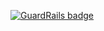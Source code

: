 
[![GuardRails badge](https://badges.production.guardrails.io/shtakai/base-templates.svg)](https://www.guardrails.io)
